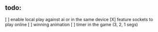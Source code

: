 ## todo:
[ ] enable local play against ai or in the same device
[X] feature sockets to play online
[ ] winning animation
[ ] timer in the game (3, 2, 1 segs)
